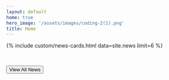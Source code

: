 ```yaml
---
layout: default
home: true
hero_image: '/assets/images/coding-2(1).png'
title: Home
---
```


{% include custom/news-cards.html data=site.news limit=6 %}

<br>

<p>
  <a href="{{ '/news' | absolute_url }}">
    <button class="button is-medium is-info">View All News</button>
  </a>
</p>
